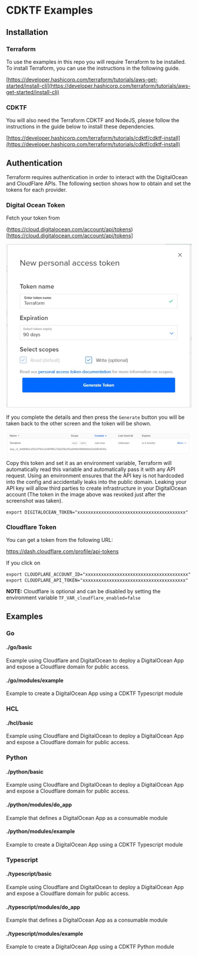 # CDKTF Examples

## Installation

### Terraform

To use the examples in this repo you will require Terraform to be installed. To install Terraform, you can use the instructions
in the following guide.

[https://developer.hashicorp.com/terraform/tutorials/aws-get-started/install-cli](https://developer.hashicorp.com/terraform/tutorials/aws-get-started/install-cli)

### CDKTF

You will also need the Terraform CDKTF and NodeJS, please follow the instructions in the guide below to install these dependencies.

[https://developer.hashicorp.com/terraform/tutorials/cdktf/cdktf-install](https://developer.hashicorp.com/terraform/tutorials/cdktf/cdktf-install)


## Authentication

Terraform requires authentication in order to interact with the DigitalOcean and CloudFlare APIs. The following section shows how to obtain
and set the tokens for each provider.

### Digital Ocean Token

Fetch your token from 

(https://cloud.digitalocean.com/account/api/tokens)[https://cloud.digitalocean.com/account/api/tokens]

![](images/do_1.jpg)

If you complete the details and then press the `Generate` button you will be taken back to the other screen and the token will
be shown.

![](images/do_2.jpg)

Copy this token and set it as an environment variable, Terraform will automatically read this variable and automatically
pass it with any API request. Using an environment ensures that the API key is not hardcoded into the config and accidentally
leaks into the public domain. Leaking your API key will allow third parties to create infrastructure in your DigitalOcean
account (The token in the image above was revoked just after the screenshot was taken).

```shell
export DIGITALOCEAN_TOKEN="xxxxxxxxxxxxxxxxxxxxxxxxxxxxxxxxxxxxxxxxx"
```

### Cloudflare Token

You can get a token from the following URL:

https://dash.cloudflare.com/profile/api-tokens

If you click on 

```shell
export CLOUDFLARE_ACCOUNT_ID="xxxxxxxxxxxxxxxxxxxxxxxxxxxxxxxxxxxxxxx"
export CLOUDFLARE_API_TOKEN="xxxxxxxxxxxxxxxxxxxxxxxxxxxxxxxxxxxxxxx"
```

**NOTE:** Cloudflare is optional and can be disabled by setting the environment variable `TF_VAR_cloudflare_enabled=false`

## Examples

### Go

#### ./go/basic

Example using Cloudflare and DigitalOcean to deploy a DigitalOcean App and expose a Cloudflare domain for public access.

#### ./go/modules/example

Example to create a DigitalOcean App using a CDKTF Typescript module

### HCL

#### ./hcl/basic

Example using Cloudflare and DigitalOcean to deploy a DigitalOcean App and expose a Cloudflare domain for public access.

### Python

#### ./python/basic

Example using Cloudflare and DigitalOcean to deploy a DigitalOcean App and expose a Cloudflare domain for public access.

#### ./python/modules/do_app

Example that defines a DigitalOcean App as a consumable module

#### ./python/modules/example

Example to create a DigitalOcean App using a CDKTF Typescript module

### Typescript

#### ./typescript/basic

Example using Cloudflare and DigitalOcean to deploy a DigitalOcean App and expose a Cloudflare domain for public access.

#### ./typescript/modules/do_app

Example that defines a DigitalOcean App as a consumable module

#### ./typescript/modules/example

Example to create a DigitalOcean App using a CDKTF Python module
